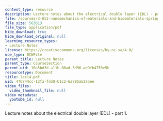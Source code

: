 ```yaml
---
content_type: resource
description: Lecture notes about the electrical double layer (EDL) - part 1.
file: /courses/3-052-nanomechanics-of-materials-and-biomaterials-spring-2007/47b744cc12fafdd0b1c26a785a53abee_lec14.pdf
file_size: 563013
file_type: application/pdf
hide_download: true
hide_download_original: null
learning_resource_types:
- Lecture Notes
license: https://creativecommons.org/licenses/by-nc-sa/4.0/
ocw_type: OCWFile
parent_title: Lecture Notes
parent_type: CourseSection
parent_uid: 10a5bd3d-a11b-80ad-3d96-ad9fb4750e5b
resourcetype: Document
title: lec14.pdf
uid: 47b744cc-12fa-fdd0-b1c2-6a785a53abee
video_files:
  video_thumbnail_file: null
video_metadata:
  youtube_id: null
---
```

Lecture notes about the electrical double layer (EDL) - part 1.